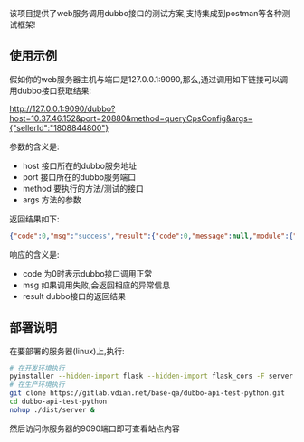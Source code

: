 该项目提供了web服务调用dubbo接口的测试方案,支持集成到postman等各种测试框架!

## 使用示例

假如你的web服务器主机与端口是127.0.0.1:9090,那么,通过调用如下链接可以调用dubbo接口获取结果:

http://127.0.0.1:9090/dubbo?host=10.37.46.152&port=20880&method=queryCpsConfig&args={"sellerId":"1808844800"}

参数的含义是:

* host 接口所在的dubbo服务地址
* port 接口所在的dubbo服务端口
* method 要执行的方法/测试的接口
* args 方法的参数

返回结果如下:

```json
{"code":0,"msg":"success","result":{"code":0,"message":null,"module":{"cpsFeeRatio":10,"shopConfigModify":false},"success":true}}
```

响应的含义是:

* code 为0时表示dubbo接口调用正常
* msg 如果调用失败,会返回相应的异常信息
* result dubbo接口的返回结果


## 部署说明

在要部署的服务器(linux)上,执行:

```bash
# 在开发环境执行
pyinstaller --hidden-import flask --hidden-import flask_cors -F server.py
# 在生产环境执行
git clone https://gitlab.vdian.net/base-qa/dubbo-api-test-python.git
cd dubbo-api-test-python
nohup ./dist/server &
```

然后访问你服务器的9090端口即可查看站点内容